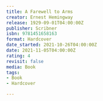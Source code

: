 ```yaml
---
title: A Farewell to Arms
creator: Ernest Hemingway
release: 1929-09-01T04:00:00Z
publisher: Scribner
isbn: 9781451658163
format: Hardcover
date_started: 2021-10-26T04:00:00Z
date: 2021-11-05T04:00:00Z
rating: 4
revisit: false
media: Book
tags:
- Book
- Hardcover

---
```

